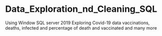 # Data_Exploration_nd_Cleaning_SQL
Using Window SQL server 2019 Exploring Covid-19 data vaccinations, deaths, infected and percentage of death and vaccinated and many more
